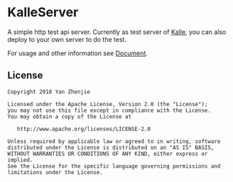 ﻿# KalleServer
A simple http test api server. Currently as test server of [Kalle](https://github.com/yanzhenjie/Kalle), you can also deploy to your own server to do the test.  

For usage and other information see [Document](http://yanzhenjie.github.io/AndPermission).  

## License
```text
Copyright 2018 Yan Zhenjie

Licensed under the Apache License, Version 2.0 (the "License");
you may not use this file except in compliance with the License.
You may obtain a copy of the License at

   http://www.apache.org/licenses/LICENSE-2.0

Unless required by applicable law or agreed to in writing, software
distributed under the License is distributed on an "AS IS" BASIS,
WITHOUT WARRANTIES OR CONDITIONS OF ANY KIND, either express or implied.
See the License for the specific language governing permissions and
limitations under the License.
```